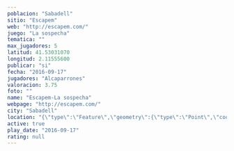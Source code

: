 ```yaml
---
poblacion: "Sabadell"
sitio: "Escapem"
web: "http://escapem.com/"
juego: "La sospecha"
tematica: ""
max_jugadores: 5
latitud: 41.53031070
longitud: 2.11555600
publicar: "si"
fecha: "2016-09-17"
jugadores: "Alcaparrones"
valoracion: 3.75
foto: ""
name: "Escapem-La sospecha"
webpage: "http://escapem.com/"
city: "Sabadell"
location: "{\"type\":\"Feature\",\"geometry\":{\"type\":\"Point\",\"coordinates\":[2.115556,41.5303107]}}"
active: true
play_date: "2016-09-17"
rating: null
---
```

